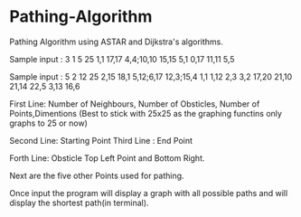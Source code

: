 # Pathing-Algorithm
Pathing Algorithm using ASTAR and Dijkstra's algorithms.

Sample input :
3 1 5 25
1,1
17,17
4,4;10,10
15,15
5,1
0,17
11,11
5,5

Sample input :
5 2 12 25
2,15
18,1
5,12;6,17
12,3;15,4
1,1
1,12
2,3
3,2
17,20
21,10
21,14
22,5
3,13
16,6


First Line: Number of Neighbours, Number of Obsticles, Number of Points,Dimentions (Best to stick with 25x25 as the graphing functins only graphs to 25 or now)

Second Line: Starting Point
Third Line : End Point 

Forth Line: Obsticle Top Left Point and Bottom Right.

Next are the five other Points used for pathing.

Once input the program will display a graph with all possible paths and will display the shortest path(in terminal).
